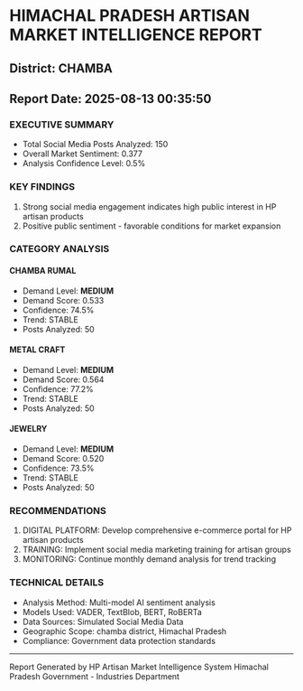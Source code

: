 # HIMACHAL PRADESH ARTISAN MARKET INTELLIGENCE REPORT
## District: CHAMBA
## Report Date: 2025-08-13 00:35:50

### EXECUTIVE SUMMARY
- Total Social Media Posts Analyzed: 150
- Overall Market Sentiment: 0.377
- Analysis Confidence Level: 0.5%

### KEY FINDINGS
1. Strong social media engagement indicates high public interest in HP artisan products
2. Positive public sentiment - favorable conditions for market expansion

### CATEGORY ANALYSIS

#### CHAMBA RUMAL
- Demand Level: **MEDIUM**
- Demand Score: 0.533
- Confidence: 74.5%
- Trend: STABLE
- Posts Analyzed: 50

#### METAL CRAFT
- Demand Level: **MEDIUM**
- Demand Score: 0.564
- Confidence: 77.2%
- Trend: STABLE
- Posts Analyzed: 50

#### JEWELRY
- Demand Level: **MEDIUM**
- Demand Score: 0.520
- Confidence: 73.5%
- Trend: STABLE
- Posts Analyzed: 50

### RECOMMENDATIONS
1. DIGITAL PLATFORM: Develop comprehensive e-commerce portal for HP artisan products
2. TRAINING: Implement social media marketing training for artisan groups
3. MONITORING: Continue monthly demand analysis for trend tracking

### TECHNICAL DETAILS
- Analysis Method: Multi-model AI sentiment analysis
- Models Used: VADER, TextBlob, BERT, RoBERTa
- Data Sources: Simulated Social Media Data
- Geographic Scope: chamba district, Himachal Pradesh
- Compliance: Government data protection standards

---
Report Generated by HP Artisan Market Intelligence System
Himachal Pradesh Government - Industries Department
